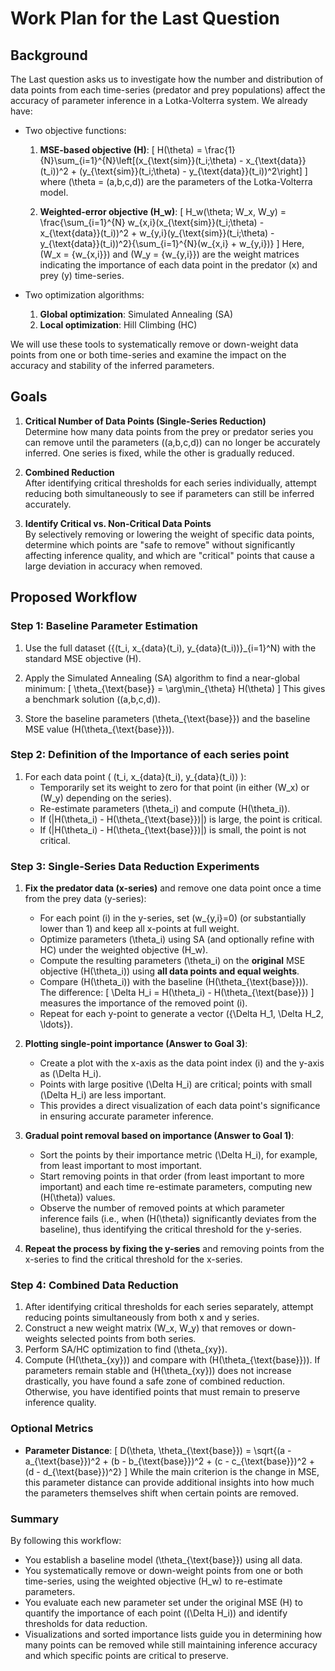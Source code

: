 # Work Plan for the Last Question

## Background

The Last question asks us to investigate how the number and distribution of data points from each time-series (predator and prey populations) affect the accuracy of parameter inference in a Lotka-Volterra system. We already have:

- Two objective functions:
  1. **MSE-based objective (H)**: 
     \[
     H(\theta) = \frac{1}{N}\sum_{i=1}^{N}\left[(x_{\text{sim}}(t_i;\theta) - x_{\text{data}}(t_i))^2 + (y_{\text{sim}}(t_i;\theta) - y_{\text{data}}(t_i))^2\right]
     \]
     where \(\theta = (a,b,c,d)\) are the parameters of the Lotka-Volterra model.

  2. **Weighted-error objective (H_w)**:
     \[
     H_w(\theta; W_x, W_y) = \frac{\sum_{i=1}^{N} w_{x,i}(x_{\text{sim}}(t_i;\theta) - x_{\text{data}}(t_i))^2 + w_{y,i}(y_{\text{sim}}(t_i;\theta) - y_{\text{data}}(t_i))^2}{\sum_{i=1}^{N}(w_{x,i} + w_{y,i})}
     \]
     Here, \(W_x = \{w_{x,i}\}\) and \(W_y = \{w_{y,i}\}\) are the weight matrices indicating the importance of each data point in the predator (x) and prey (y) time-series.

- Two optimization algorithms:
  1. **Global optimization**: Simulated Annealing (SA)
  2. **Local optimization**: Hill Climbing (HC)

We will use these tools to systematically remove or down-weight data points from one or both time-series and examine the impact on the accuracy and stability of the inferred parameters.

## Goals

1. **Critical Number of Data Points (Single-Series Reduction)**  
   Determine how many data points from the prey or predator series you can remove until the parameters \((a,b,c,d)\) can no longer be accurately inferred. One series is fixed, while the other is gradually reduced.

2. **Combined Reduction**  
   After identifying critical thresholds for each series individually, attempt reducing both simultaneously to see if parameters can still be inferred accurately.

3. **Identify Critical vs. Non-Critical Data Points**  
   By selectively removing or lowering the weight of specific data points, determine which points are "safe to remove" without significantly affecting inference quality, and which are "critical" points that cause a large deviation in accuracy when removed.

## Proposed Workflow

### Step 1: Baseline Parameter Estimation

1. Use the full dataset \(\{(t_i, x_{data}(t_i), y_{data}(t_i))\}_{i=1}^N\) with the standard MSE objective \(H\).
2. Apply the Simulated Annealing (SA) algorithm to find a near-global minimum:
   \[
   \theta_{\text{base}} = \arg\min_{\theta} H(\theta)
   \]
   This gives a benchmark solution \((a,b,c,d)\).

3. Store the baseline parameters \(\theta_{\text{base}}\) and the baseline MSE value \(H(\theta_{\text{base}})\).

### Step 2: Definition of the Importance of each series point

1. For each data point \( (t_i, x_{data}(t_i), y_{data}(t_i)) \):
   - Temporarily set its weight to zero for that point (in either \(W_x\) or \(W_y\) depending on the series).
   - Re-estimate parameters \(\theta_i\) and compute \(H(\theta_i)\).
   - If \(|H(\theta_i) - H(\theta_{\text{base}})|\) is large, the point is critical.
   - If \(|H(\theta_i) - H(\theta_{\text{base}})|\) is small, the point is not critical.

### Step 3: Single-Series Data Reduction Experiments

1. **Fix the predator data (x-series)** and remove one data point once a time from the prey data (y-series):
   - For each point \(i\) in the y-series, set \(w_{y,i}=0\) (or substantially lower than 1) and keep all x-points at full weight.
   - Optimize parameters \(\theta_i\) using SA (and optionally refine with HC) under the weighted objective \(H_w\).
   - Compute the resulting parameters \(\theta_i\) on the **original** MSE objective \(H(\theta_i)\) using **all data points and equal weights**.
   - Compare \(H(\theta_i)\) with the baseline \(H(\theta_{\text{base}})\). The difference:
     \[
     \Delta H_i = H(\theta_i) - H(\theta_{\text{base}})
     \]
     measures the importance of the removed point \(i\).
   - Repeat for each y-point to generate a vector \(\{\Delta H_1, \Delta H_2, \ldots\}\).

2. **Plotting single-point importance (Answer to Goal 3)**:
   - Create a plot with the x-axis as the data point index \(i\) and the y-axis as \(\Delta H_i\).
   - Points with large positive \(\Delta H_i\) are critical; points with small \(\Delta H_i\) are less important.
   - This provides a direct visualization of each data point's significance in ensuring accurate parameter inference.

3. **Gradual point removal based on importance (Answer to Goal 1)**:
   - Sort the points by their importance metric \(\Delta H_i\), for example, from least important to most important.
   - Start removing points in that order (from least important to more important) and each time re-estimate parameters, computing new \(H(\theta)\) values.
   - Observe the number of removed points at which parameter inference fails (i.e., when \(H(\theta)\) significantly deviates from the baseline), thus identifying the critical threshold for the y-series.

4. **Repeat the process by fixing the y-series** and removing points from the x-series to find the critical threshold for the x-series.

### Step 4: Combined Data Reduction

1. After identifying critical thresholds for each series separately, attempt reducing points simultaneously from both x and y series.
2. Construct a new weight matrix \(W_x, W_y\) that removes or down-weights selected points from both series.
3. Perform SA/HC optimization to find \(\theta_{xy}\).
4. Compute \(H(\theta_{xy})\) and compare with \(H(\theta_{\text{base}})\). If parameters remain stable and \(H(\theta_{xy})\) does not increase drastically, you have found a safe zone of combined reduction. Otherwise, you have identified points that must remain to preserve inference quality.

### Optional Metrics

- **Parameter Distance**:
  \[
  D(\theta, \theta_{\text{base}}) = \sqrt{(a - a_{\text{base}})^2 + (b - b_{\text{base}})^2 + (c - c_{\text{base}})^2 + (d - d_{\text{base}})^2}
  \]
  While the main criterion is the change in MSE, this parameter distance can provide additional insights into how much the parameters themselves shift when certain points are removed.

### Summary

By following this workflow:

- You establish a baseline model \(\theta_{\text{base}}\) using all data.
- You systematically remove or down-weight points from one or both time-series, using the weighted objective \(H_w\) to re-estimate parameters.
- You evaluate each new parameter set under the original MSE \(H\) to quantify the importance of each point (\(\Delta H_i\)) and identify thresholds for data reduction.
- Visualizations and sorted importance lists guide you in determining how many points can be removed while still maintaining inference accuracy and which specific points are critical to preserve.
